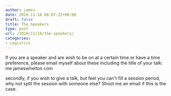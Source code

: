 ```yaml
---
author: james
date: 2010-11-18 08:07:22+00:00
draft: false
title: The Speakers
type: post
url: /2010/11/18/the-speakers/
categories:
- Logistics
---
```


If you are a speaker and are wish to be on at a certain time or have a time preference, please email myself about these including the title of your talk: me  jameswhelton  com

secondly, if you wish to give a talk, but feel you can't fill a session period, why not split the session with someone else? Shoot me an email if this is the case.
